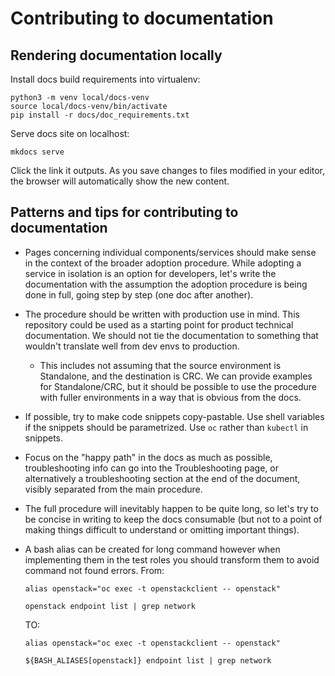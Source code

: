 Contributing to documentation
=============================

## Rendering documentation locally

Install docs build requirements into virtualenv:

```
python3 -m venv local/docs-venv
source local/docs-venv/bin/activate
pip install -r docs/doc_requirements.txt
```

Serve docs site on localhost:

```
mkdocs serve
```

Click the link it outputs. As you save changes to files modified in your editor,
the browser will automatically show the new content.


## Patterns and tips for contributing to documentation

* Pages concerning individual components/services should make sense in
  the context of the broader adoption procedure. While adopting a
  service in isolation is an option for developers, let's write the
  documentation with the assumption the adoption procedure is being
  done in full, going step by step (one doc after another).

* The procedure should be written with production use in mind. This
  repository could be used as a starting point for product
  technical documentation. We should not tie the documentation to
  something that wouldn't translate well from dev envs to production.

    * This includes not assuming that the source environment is
      Standalone, and the destination is CRC. We can provide examples for
      Standalone/CRC, but it should be possible to use the procedure
      with fuller environments in a way that is obvious from the docs.

* If possible, try to make code snippets copy-pastable. Use shell
  variables if the snippets should be parametrized. Use `oc` rather
  than `kubectl` in snippets.

* Focus on the "happy path" in the docs as much as possible,
  troubleshooting info can go into the Troubleshooting page, or
  alternatively a troubleshooting section at the end of the document,
  visibly separated from the main procedure.

* The full procedure will inevitably happen to be quite long, so let's
  try to be concise in writing to keep the docs consumable (but not to
  a point of making things difficult to understand or omitting
  important things).

* A bash alias can be created for long command however when implementing
  them in the test roles you should transform them to avoid command not
  found errors.
  From:
  ```
  alias openstack="oc exec -t openstackclient -- openstack"

  openstack endpoint list | grep network
  ```
  TO:
  ```
  alias openstack="oc exec -t openstackclient -- openstack"

  ${BASH_ALIASES[openstack]} endpoint list | grep network
  ```
